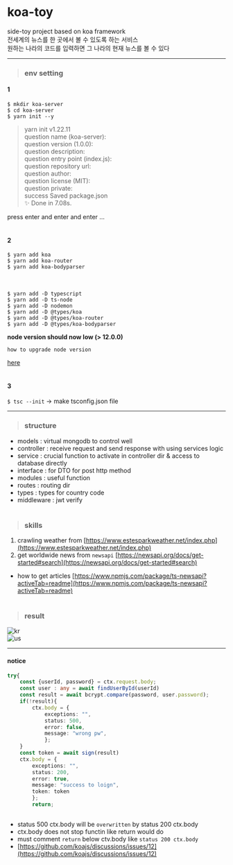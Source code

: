 # koa-toy
side-toy project based on koa framework<br>
전세계의 뉴스를 한 곳에서 볼 수 있도록 하는 서비스<br>
원하는 나라의 코드를 입력하면 그 나라의 현재 뉴스를 볼 수 있다 <br>
***

> ### env setting

#### 1

`$ mkdir koa-server`<br>
`$ cd koa-server`<br>
`$ yarn init --y`<br>

>yarn init v1.22.11<br>
question name (koa-server):<br>
question version (1.0.0):<br>
question description:<br>
question entry point (index.js):<br>
question repository url:<br>
question author:<br>
question license (MIT):<br>
question private:<br>
success Saved package.json<br>
✨  Done in 7.08s.<br>

press enter and enter and enter ... <br><br>

#### 2

`$ yarn add koa`<br>
`$ yarn add koa-router`<br>
`$ yarn add koa-bodyparser`<br>
<br><br>

`$ yarn add -D typescript`<br>
`$ yarn add -D ts-node`<br>
`$ yarn add -D nodemon`<br>
`$ yarn add -D @types/koa`<br>
`$ yarn add -D @types/koa-router`<br>
`$ yarn add -D @types/koa-bodyparser`<br>

<strong>node version should now low (> 12.0.0)</strong>

`how to upgrade node version`

[here](https://phoenixnap.com/kb/update-node-js-version)
<br><br>

#### 3

`$ tsc --init` -> make tsconfig.json file

***

> ### structure

- models : virtual mongodb to control well
- controller : receive request and send response with using services logic
- service : crucial function to activate in controller dir & access to database directly
- interface : for DTO for post http method
- modules : useful function 
- routes : routing dir
- types : types for country code
- middleware : jwt verify
<br><br>

> ### skills

1. crawling weather from [https://www.estesparkweather.net/index.php](https://www.estesparkweather.net/index.php)
2. get worldwide news from `newsapi` [https://newsapi.org/docs/get-started#search](https://newsapi.org/docs/get-started#search)
- how to get articles [https://www.npmjs.com/package/ts-newsapi?activeTab=readme](https://www.npmjs.com/package/ts-newsapi?activeTab=readme)
<br><br>

> ### result

![kr](./img/kr.png)<br>
![us](./img/us.png)

***

#### notice

```ts
try{
    const {userId, password} = ctx.request.body;
    const user : any = await findUserById(userId) 
    const result = await bcrypt.compare(password, user.password);
    if(!result){
        ctx.body = {
            exceptions: "",
            status: 500,
            error: false,
            message: "wrong pw",
            };     
    }
    const token = await sign(result)
    ctx.body = {
        exceptions: "",
        status: 200,
        error: true,
        message: "success to loign",
        token: token
        };
        return;
        
```

- status 500 ctx.body will be `overwritten` by status 200 ctx.body
- ctx.body does not stop functin like return would do
- must comment `return` below ctv.body like `status 200 ctx.body`
- [https://github.com/koajs/discussions/issues/12](https://github.com/koajs/discussions/issues/12)

<br><br><br>

